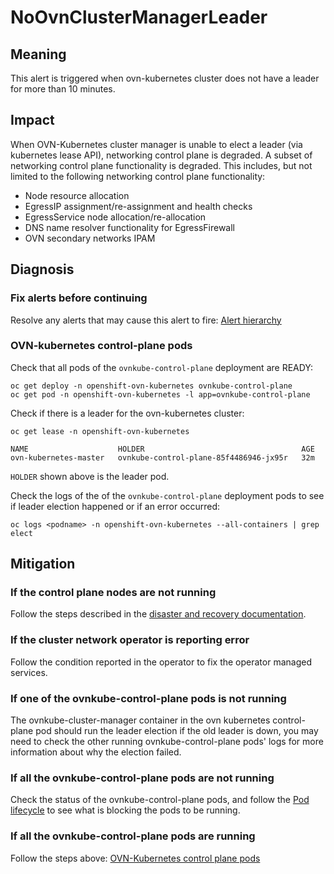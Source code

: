 # NoOvnClusterManagerLeader

## Meaning

This alert is triggered when ovn-kubernetes cluster does not have a leader for
more than 10 minutes.

## Impact

When OVN-Kubernetes cluster manager is unable to elect a leader (via kubernetes
lease API), networking control plane is degraded. A subset of networking control
plane functionality is degraded. This includes, but not limited to the following
networking control plane functionality:
* Node resource allocation
* EgressIP assignment/re-assignment and health checks
* EgressService node allocation/re-allocation
* DNS name resolver functionality for EgressFirewall
* OVN secondary networks IPAM

## Diagnosis

### Fix alerts before continuing

Resolve any alerts that may cause this alert to fire: [Alert
hierarchy](./hierarchy/alerts-hierarchy.svg)

### OVN-kubernetes control-plane pods

Check that all pods of the `ovnkube-control-plane` deployment are READY:
```shell
oc get deploy -n openshift-ovn-kubernetes ovnkube-control-plane
oc get pod -n openshift-ovn-kubernetes -l app=ovnkube-control-plane
```

Check if there is a leader for the ovn-kubernetes cluster:
```shell
oc get lease -n openshift-ovn-kubernetes

NAME                    HOLDER                                   AGE
ovn-kubernetes-master   ovnkube-control-plane-85f4486946-jx95r   32m
```

`HOLDER` shown above is the leader pod.

Check the logs of the of the `ovnkube-control-plane` deployment pods to see if
leader election happened or if an error occurred:
```shell
oc logs <podname> -n openshift-ovn-kubernetes --all-containers | grep elect
```

## Mitigation

### If the control plane nodes are not running

Follow the steps described in the [disaster and recovery documentation][dr_doc].

### If the cluster network operator is reporting error

Follow the condition reported in the operator to fix the operator managed
services.

### If one of the ovnkube-control-plane pods is not running

The ovnkube-cluster-manager container in the ovn kubernetes control-plane pod
should run the leader election if the old leader is down, you may need to check
the other running ovnkube-control-plane pods' logs for more information about
why the election failed.

### If all the ovnkube-control-plane pods are not running

Check the status of the ovnkube-control-plane pods, and follow the [Pod
lifecycle][Pod lifecycle] to see what is blocking the pods to be running.

### If all the ovnkube-control-plane pods are running

Follow the steps above: [OVN-Kubernetes control plane
pods](#ovn-kubernetes-control-plane-pods)

[Pod lifecycle]:
    https://kubernetes.io/docs/concepts/workloads/pods/pod-lifecycle/
[dr_doc]:
    https://docs.openshift.com/container-platform/latest/backup_and_restore/control_plane_backup_and_restore/disaster_recovery/about-disaster-recovery.html
